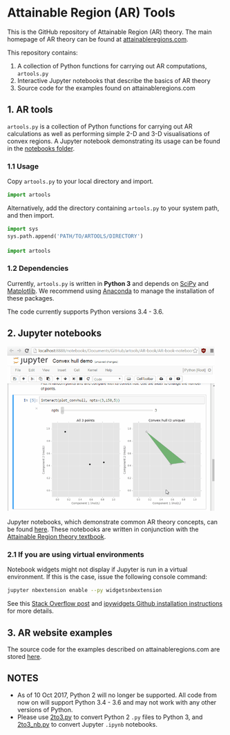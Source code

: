 # Attainable Region (AR) Tools

This is the GitHub repository of Attainable Region (AR) theory. The main homepage of AR theory can be found at [attainableregions.com](http://attainableregions.com "AR theory homepage").

This repository contains:
1. A collection of Python functions for carrying out AR computations, `artools.py`
2. Interactive Jupyter notebooks that describe the basics of AR theory
3. Source code for the examples found on attainableregions.com

## 1. AR tools
`artools.py` is a collection of Python functions for carrying out AR calculations as well as performing simple 2-D and 3-D visualisations of convex regions. A Jupyter notebook demonstrating its usage can be found in the [notebooks folder](./AR-book/AR-book-notebooks/Ch%208/artools%20demos.ipynb).

### 1.1 Usage
Copy `artools.py` to your local directory and import.
```python
import artools
```

Alternatively, add the directory containing `artools.py` to your system path, and then import.
```python
import sys
sys.path.append('PATH/TO/ARTOOLS/DIRECTORY')

import artools
```

### 1.2 Dependencies
Currently, `artools.py` is written in **Python 3** and depends on [SciPy](https://www.scipy.org/) and [Matplotlib](https://matplotlib.org/). We recommend using [Anaconda](https://www.continuum.io/downloads) to manage the installation of these packages.

The code currently supports Python versions 3.4 - 3.6.

## 2. Jupyter notebooks
<img src="./AR-book/notebook_demo.gif" width="480">

Jupyter notebooks, which demonstrate common AR theory concepts, can be found [here](./AR-book/AR-book-notebooks). These notebooks are written in conjunction with the [Attainable Region theory textbook](http://eu.wiley.com/WileyCDA/WileyTitle/productCd-1119157889.html).

### 2.1 If you are using virtual environments
Notebook widgets might not display if Jupyter is run in a virtual environment. If this is the case, issue the following console command:
```bash
jupyter nbextension enable --py widgetsnbextension
```

See this [Stack Overflow post](https://stackoverflow.com/questions/36351109/ipython-notebook-ipywidgets-does-not-show) and [ipywidgets Github installation instructions](https://github.com/jupyter-widgets/ipywidgets/blob/master/docs/source/user_install.md) for more details.

## 3. AR website examples
The source code for the examples described on attainableregions.com are stored [here](./AR-book/website-examples).

## NOTES
- As of 10 Oct 2017, Python 2 will no longer be supported. All code from now on will support Python 3.4 - 3.6 and may not work with any other versions of Python.
- Please use [2to3.py](https://docs.python.org/3.0/library/2to3.html) to convert Python 2 `.py` files to Python 3, and [2to3_nb.py](https://github.com/pycam/python-intro/blob/master/install/2to3_nb.py) to convert Jupyter `.ipynb` notebooks.

